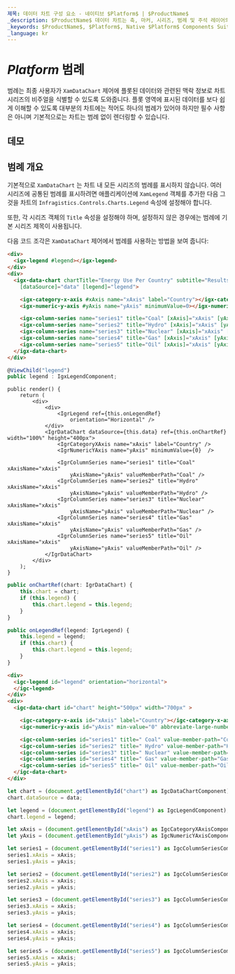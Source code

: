 ```yaml
---
제목: 데이터 차트 구성 요소 - 네이티브 $Platform$ | $ProductName$
_description: $ProductName$ 데이터 차트는 축, 마커, 시리즈, 범례 및 주석 레이어의 모듈 식 디자인을 제공하는 차트 구성 요소입니다. 이 차트를 사용하면 동일한 차트 영역에 이러한 시각적 요소의 인스턴스를 여러 개 만들어 복합 차트 뷰를 만들 수 있습니다.
_keywords: $ProductName$, $Platform$, Native $Platform$ Components Suite, Native $Platform$ Controls, Native $Platform$ Components, Native $Platform$ Components Library, $Platform$ Chart, $Platform$ Chart Control, $Platform$ Chart Example, $Platform$ Chart Component, $Platform$ Data Chart
_language: kr
---
```

# $Platform$ 범례

범례는 최종 사용자가 `XamDataChart` 제어에 플롯된 데이터와 관련된 맥락 정보로 차트 시리즈의 비주얼을 식별할 수 있도록 도와줍니다. 플롯 영역에 표시된 데이터를 보다 쉽게 이해할 수 있도록 대부분의 차트에는 적어도 하나의 범례가 있어야 하지만 필수 사항은 아니며 기본적으로는 차트는 범례 없이 렌더링할 수 있습니다.

## 데모


<code-view style="height: 500px"
           data-demos-base-url="{environment:dvDemosBaseUrl}"
           iframe-src="{environment:dvDemosBaseUrl}/charts/data-chart-legends"
           github-src="charts/data-chart/legends">
</code-view>

<div class="divider--half"></div>

## 범례 개요

기본적으로 `XamDataChart` 는 차트 내 모든 시리즈의 범례를 표시하지 않습니다. 여러 시리즈에 공통된 범례를 표시하려면 애플리케이션에 `XamLegend` 객체를 추가한 다음 그것을 차트의 `Infragistics.Controls.Charts.Legend` 속성에 설정해야 합니다.

또한, 각 시리즈 객체의 `Title` 속성을 설정해야 하며, 설정하지 않은 경우에는 범례에 기본 시리즈 제목이 사용됩니다.

다음 코드 조각은 `XamDataChart` 제어에서 범례를 사용하는 방법을 보여 줍니다:

```html
<div>
  <igx-legend #legend></igx-legend>
</div>
<div>
  <igx-data-chart chartTitle="Energy Use Per Country" subtitle="Results over a two year period" height="600px" width="100%"
    [dataSource]="data" [legend]="legend">

    <igx-category-x-axis #xAxis name="xAxis" label="Country"></igx-category-x-axis>
    <igx-numeric-y-axis #yAxis name="yAxis" minimumValue=0></igx-numeric-y-axis>

    <igx-column-series name="series1" title="Coal" [xAxis]="xAxis" [yAxis]="yAxis" valueMemberPath="Coal"></igx-column-series>
    <igx-column-series name="series2" title="Hydro" [xAxis]="xAxis" [yAxis]="yAxis" valueMemberPath="Hydro"></igx-column-series>
    <igx-column-series name="series3" title="Nuclear" [xAxis]="xAxis" [yAxis]="yAxis" valueMemberPath="Nuclear"></igx-column-series>
    <igx-column-series name="series4" title="Gas" [xAxis]="xAxis" [yAxis]="yAxis" valueMemberPath="Gas"></igx-column-series>
    <igx-column-series name="series5" title="Oil" [xAxis]="xAxis" [yAxis]="yAxis" valueMemberPath="Oil"></igx-column-series>
  </igx-data-chart>
</div>
```

```ts
@ViewChild("legend")
public legend : IgxLegendComponent;
```

```tsx
public render() {
    return (
        <div>
            <div>
                <IgrLegend ref={this.onLegendRef}
                    orientation="Horizontal" />
            </div>
            <IgrDataChart dataSource={this.data} ref={this.onChartRef} width="100%" height="400px">
                <IgrCategoryXAxis name="xAxis" label="Country" />
                <IgrNumericYAxis name="yAxis" minimumValue={0}  />

                <IgrColumnSeries name="series1" title="Coal" xAxisName="xAxis"
                    yAxisName="yAxis" valueMemberPath="Coal" />
                <IgrColumnSeries name="series2" title="Hydro" xAxisName="xAxis"
                    yAxisName="yAxis" valueMemberPath="Hydro" />
                <IgrColumnSeries name="series3" title="Nuclear" xAxisName="xAxis"
                    yAxisName="yAxis" valueMemberPath="Nuclear" />
                <IgrColumnSeries name="series4" title="Gas" xAxisName="xAxis"
                    yAxisName="yAxis" valueMemberPath="Gas" />
                <IgrColumnSeries name="series5" title="Oil" xAxisName="xAxis"
                    yAxisName="yAxis" valueMemberPath="Oil" />
            </IgrDataChart>
        </div>
    );
}
```

```ts
public onChartRef(chart: IgrDataChart) {
    this.chart = chart;
    if (this.legend) {
        this.chart.legend = this.legend;
    }
}

public onLegendRef(legend: IgrLegend) {
    this.legend = legend;
    if (this.chart) {
        this.chart.legend = this.legend;
    }
}
```

```html
<div>
  <igc-legend id="legend" orientation="horizontal">
  </igc-legend>
</div>
<div>
  <igc-data-chart id="chart" height="500px" width="700px" >

    <igc-category-x-axis id="xAxis" label="Country"></igc-category-x-axis>
    <igc-numeric-y-axis id="yAxis" min-value="0" abbreviate-large-numbers="true"></igc-numeric-y-axis>

    <igc-column-series id="series1" title=" Coal" value-member-path="Coal"></igc-column-series>
    <igc-column-series id="series2" title=" Hydro" value-member-path="Hydro"></igc-column-series>
    <igc-column-series id="series3" title=" Nuclear" value-member-path="Nuclear"></igc-column-series>
    <igc-column-series id="series4" title=" Gas" value-member-path="Gas"></igc-column-series>
    <igc-column-series id="series5" title=" Oil" value-member-path="Oil"></igc-column-series>
  </igc-data-chart>
</div>
```

```ts
let chart = (document.getElementById("chart") as IgcDataChartComponent);
chart.dataSource = data;

let legend = (document.getElementById("legend") as IgcLegendComponent);
chart.legend = legend;

let xAxis = (document.getElementById("xAxis") as IgcCategoryXAxisComponent);
let yAxis = (document.getElementById("yAxis") as IgcNumericYAxisComponent);

let series1 = (document.getElementById("series1") as IgcColumnSeriesComponent);
series1.xAxis = xAxis;
series1.yAxis = yAxis;

let series2 = (document.getElementById("series2") as IgcColumnSeriesComponent);
series2.xAxis = xAxis;
series2.yAxis = yAxis;

let series3 = (document.getElementById("series3") as IgcColumnSeriesComponent);
series3.xAxis = xAxis;
series3.yAxis = yAxis;

let series4 = (document.getElementById("series4") as IgcColumnSeriesComponent);
series4.xAxis = xAxis;
series4.yAxis = yAxis;

let series5 = (document.getElementById("series5") as IgcColumnSeriesComponent);
series5.xAxis = xAxis;
series5.yAxis = yAxis;
```

